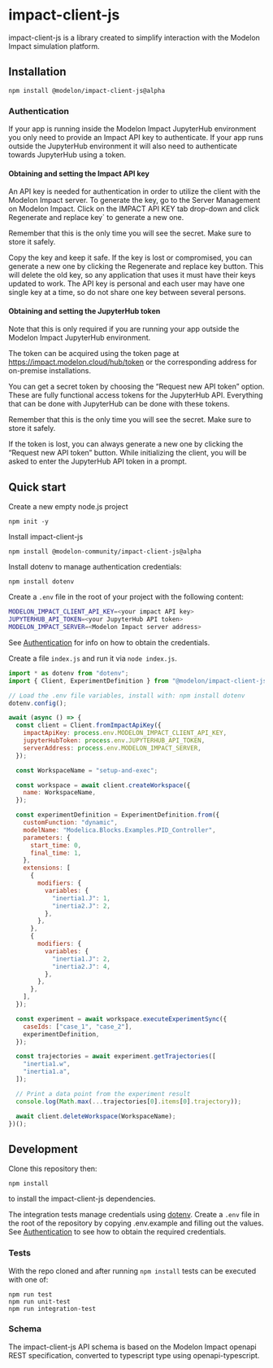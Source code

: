 # impact-client-js

impact-client-js is a library created to simplify interaction with the Modelon Impact simulation platform.

## Installation

`npm install @modelon/impact-client-js@alpha`

### Authentication

If your app is running inside the Modelon Impact JupyterHub environment you only need to provide an Impact API key to authenticate. If your app runs outside the JupyterHub environment it will also need to authenticate towards JupyterHub using a token.

#### Obtaining and setting the Impact API key

An API key is needed for authentication in order to utilize the client with the Modelon Impact server. To generate the key, go to the Server Management on Modelon Impact. Click on the IMPACT API KEY tab drop-down and click Regenerate and replace key` to generate a new one.

Remember that this is the only time you will see the secret. Make sure to store it safely.

Copy the key and keep it safe. If the key is lost or compromised, you can generate a new one by clicking the Regenerate and replace key button. This will delete the old key, so any application that uses it must have their keys updated to work. The API key is personal and each user may have one single key at a time, so do not share one key between several persons.

#### Obtaining and setting the JupyterHub token

Note that this is only required if you are running your app outside the Modelon Impact JupyterHub environment.

The token can be acquired using the token page at https://impact.modelon.cloud/hub/token or the corresponding address for on-premise installations.

You can get a secret token by choosing the “Request new API token” option. These are fully functional access tokens for the JupyterHub API. Everything that can be done with JupyterHub can be done with these tokens.

Remember that this is the only time you will see the secret. Make sure to store it safely.

If the token is lost, you can always generate a new one by clicking the “Request new API token” button. While initializing the client, you will be asked to enter the JupyterHub API token in a prompt.

## Quick start

Create a new empty node.js project

`npm init -y`

Install impact-client-js

`npm install @modelon-community/impact-client-js@alpha`

Install dotenv to manage authentication credentials:

`npm install dotenv`

Create a `.env` file in the root of your project with the following content:

```bash
MODELON_IMPACT_CLIENT_API_KEY=<your impact API key>
JUPYTERHUB_API_TOKEN=<your JupyterHub API token>
MODELON_IMPACT_SERVER=<Modelon Impact server address>
```

See [Authentication](#Authentication) for info on how to obtain the credentials.

Create a file `index.js` and run it via `node index.js`.

```JavaScript
import * as dotenv from "dotenv";
import { Client, ExperimentDefinition } from "@modelon/impact-client-js";

// Load the .env file variables, install with: npm install dotenv
dotenv.config();

await (async () => {
  const client = Client.fromImpactApiKey({
    impactApiKey: process.env.MODELON_IMPACT_CLIENT_API_KEY,
    jupyterHubToken: process.env.JUPYTERHUB_API_TOKEN,
    serverAddress: process.env.MODELON_IMPACT_SERVER,
  });

  const WorkspaceName = "setup-and-exec";

  const workspace = await client.createWorkspace({
    name: WorkspaceName,
  });

  const experimentDefinition = ExperimentDefinition.from({
    customFunction: "dynamic",
    modelName: "Modelica.Blocks.Examples.PID_Controller",
    parameters: {
      start_time: 0,
      final_time: 1,
    },
    extensions: [
      {
        modifiers: {
          variables: {
            "inertia1.J": 1,
            "inertia2.J": 2,
          },
        },
      },
      {
        modifiers: {
          variables: {
            "inertia1.J": 2,
            "inertia2.J": 4,
          },
        },
      },
    ],
  });

  const experiment = await workspace.executeExperimentSync({
    caseIds: ["case_1", "case_2"],
    experimentDefinition,
  });

  const trajectories = await experiment.getTrajectories([
    "inertia1.w",
    "inertia1.a",
  ]);

  // Print a data point from the experiment result
  console.log(Math.max(...trajectories[0].items[0].trajectory));

  await client.deleteWorkspace(WorkspaceName);
})();
```

## Development

Clone this repository then:

`npm install`

to install the impact-client-js dependencies.

The integration tests manage credentials using [dotenv](https://github.com/motdotla/dotenv). Create a `.env` file in the root of the repository by copying .env.example and filling out the values. See [Authentication](#Authentication) to see how to obtain the required credentials.

### Tests

With the repo cloned and after running `npm install` tests can be executed with one of:

```
npm run test
npm run unit-test
npm run integration-test
```

### Schema

The impact-client-js API schema is based on the Modelon Impact openapi REST specification, converted to typescript type using openapi-typescript.
